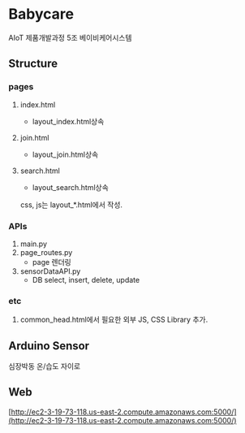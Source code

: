 # Babycare
AIoT 제품개발과정 5조 베이비케어시스템

## Structure

### pages
1. index.html
	- layout_index.html상속
2. join.html
	- layout_join.html상속
3. search.html
	- layout_search.html상속

	css, js는 layout_*.html에서 작성.

### APIs
1. main.py
2. page_routes.py
	- page 렌더링
2. sensorDataAPI.py
	- DB select, insert, delete, update

### etc
1. common_head.html에서 필요한 외부 JS, CSS Library 추가.

## Arduino Sensor

심장박동
온/습도
자이로

## Web
[http://ec2-3-19-73-118.us-east-2.compute.amazonaws.com:5000/](http://ec2-3-19-73-118.us-east-2.compute.amazonaws.com:5000/)
